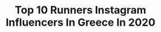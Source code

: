 ---
title: Top 10 Runners Instagram Influencers In Greece In 2020
description: >-
  Find top runners Instagram influencers in Greece in 2020. Most popular hashtags: #fitgirl #runner #running #fitness.
platform: Instagram
profiles:
  - username: "marina_grigoriou_"
    fullname: >-
      1st RunnerUp MISS HELLAS 2018👑
    location: "Greece"
    followers: 69983
    engagement: 1553
    commentsToLikes: 0.027207
    avatar: "https://scontent-lhr8-1.cdninstagram.com/v/t51.2885-19/s320x320/92339418_2830858040295701_3396473224442150912_n.jpg?_nc_ht=scontent-lhr8-1.cdninstagram.com&_nc_ohc=iX2-P7nLLPIAX8pfj-j&oh=98bcfdb8efe07e1590cbdda47e4bee3a&oe=5EB9D42B"
    verified: true
    hashtags: "#iamawolter, #woltgreece, #woltsouth"
  - username: "penymetaxa"
    fullname: >-
      Naya
    location: "Greece"
    followers: 2463
    engagement: 2952
    commentsToLikes: 0.039255
    avatar: "https://scontent-ams4-1.cdninstagram.com/v/t51.2885-19/s320x320/92437797_281504229506295_3783659638503768064_n.jpg?_nc_ht=scontent-ams4-1.cdninstagram.com&_nc_ohc=tRrCE9eZJ-4AX9YK26R&oh=7750d6569e8bdbdec2f35af6b206301d&oe=5EB92FA9"
    verified: false
    hashtags: "#model, #modeling, #editorial, #bridalmakeup"
  - username: "allyreite17"
    fullname: >-
      Ally Reite
    location: "Greece"
    followers: 6327
    engagement: 723
    commentsToLikes: 0.032974
    avatar: "https://scontent-lhr8-1.cdninstagram.com/v/t51.2885-19/s320x320/25022180_1523692634332689_4137345157332729856_n.jpg?_nc_ht=scontent-lhr8-1.cdninstagram.com&_nc_ohc=9lzRWoQmEacAX-t2E3f&oh=b365c041237c75bd631ed94c29f024cd&oe=5EBCAE90"
    verified: false
    hashtags: "#greece, #workoutmotivation, #fitspo, #running"
  - username: "alexipappas"
    fullname: >-
      Alexi Pappas
    location: "Greece"
    followers: 62662
    engagement: 483
    commentsToLikes: 0.009155
    avatar: "https://scontent-ams4-1.cdninstagram.com/v/t51.2885-19/s320x320/91933614_696666664206945_9023358356227620864_n.jpg?_nc_ht=scontent-ams4-1.cdninstagram.com&_nc_ohc=jKp1T5a0z2MAX8dnV9A&oh=f75ec51bc403ca7e40a80c570eafbb48&oe=5EBD0BD3"
    verified: true
    hashtags: "#pain, #recovery, #runner, #hurdles"
  - username: "aleksandra_yoga"
    fullname: >-
      Aleksandra_yoga🌸
    location: "Greece"
    followers: 26132
    engagement: 340
    commentsToLikes: 0.035069
    avatar: "https://scontent-lhr8-1.cdninstagram.com/v/t51.2885-19/s320x320/78801521_989781991377863_8566830751734038528_n.jpg?_nc_ht=scontent-lhr8-1.cdninstagram.com&_nc_ohc=dZ6AQQCVXr8AX_EjyG9&oh=71a437e4be99476429f1054863b3a9c1&oe=5EBD6D1A"
    verified: false
    hashtags: "#glutes, #veganrecipes, #armbalancetransitions, #cockpose"
  - username: "alexpapandreou"
    fullname: >-
      ALEXANDROS PAPANDREOU
    location: "Greece"
    followers: 32866
    engagement: 125
    commentsToLikes: 0.010471
    avatar: "https://scontent-amt2-1.cdninstagram.com/v/t51.2885-19/s320x320/83682873_183614719536262_2069532126176346112_n.jpg?_nc_ht=scontent-amt2-1.cdninstagram.com&_nc_ohc=Vxj5WNu4MpIAX8hINfm&oh=5b8e27ce3bf8bd7e5b104f7530328cf2&oe=5EE6F6FF"
    verified: false
    hashtags: "#cheflife, #foodphoto, #applepodcasts, #podgr"
  - username: "persa___aivali"
    fullname: >-
      𝗣𝗘𝗥𝗦𝗔  𝗔𝗜𝗩𝗔𝗟𝗜 🐅
    location: "Greece"
    followers: 2440
    engagement: 2270
    commentsToLikes: 0.029543
    avatar: "https://scontent-nrt1-1.cdninstagram.com/v/t51.2885-19/s320x320/72893679_2350445265065383_2676311460644126720_n.jpg?_nc_ht=scontent-nrt1-1.cdninstagram.com&_nc_ohc=8axrtfRJ28wAX9OkoKC&oh=a04c8472ed4bc4fde98e450f50f23836&oe=5EA5C02C"
    verified: false
    hashtags: "#nacional, #calzado, #life, #tiger"
  - username: "makis_kalaras"
    fullname: >-
      Makis Kalaras
    location: "Greece"
    followers: 5599
    engagement: 1272
    commentsToLikes: 0.020990
    avatar: "https://scontent-ams4-1.cdninstagram.com/v/t51.2885-19/11055892_1644157439146446_94485323_a.jpg?_nc_ht=scontent-ams4-1.cdninstagram.com&_nc_ohc=ZNCurOc_NRoAX-ZSG9W&oh=017408178707d80a7abd5c9154e16372&oe=5EBB96F0"
    verified: false
    hashtags: "#athletes, #finishedline, #marathon, #2019"
  - username: "myrtokalogeropoulou"
    fullname: >-
      Myrto Kalogeropoulou
    location: "Greece"
    followers: 6792
    engagement: 427
    commentsToLikes: 0.031852
    avatar: "https://scontent-ams4-1.cdninstagram.com/v/t51.2885-19/s320x320/83355336_1557872351018336_593943176163622912_n.jpg?_nc_ht=scontent-ams4-1.cdninstagram.com&_nc_ohc=edq6oo3CL80AX-NBIj2&oh=698c2fbc00337b2bd8fed49d968915fd&oe=5EB55190"
    verified: false
    hashtags: "#exercisemotivation, #circuittraining, #newgoals, #smile"
---